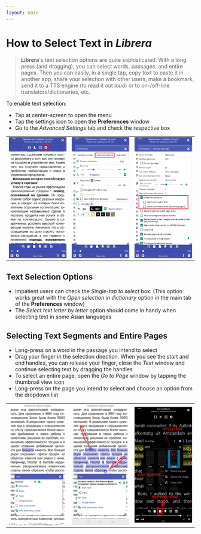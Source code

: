 ```yaml
---
layout: main
---
```


# How to Select Text in _Librera_

> **Librera**'s text selection options are quite sophisticated. With a long press (and dragging), you can select words, passages, and entire pages. Then you can easily, in a single tap, copy text to paste it in another app, share your selection with other users, make a bookmark, send it to a TTS engine (to read it out loud) or to on-/off-line translators/dictionaries, etc.

To enable text selection:
* Tap at center-screen to open the menu
* Tap the settings icon to open the **Preferences** window
* Go to the _Advanced Settings_ tab and check the respective box


||||
|-|-|-|
|![](1.jpg)|![](2.jpg)|![](3.jpg)|

## Text Selection Options
* Impatient users can check the _Single-tap to select_ box. (This option works great with the _Open selection in dictionary_ option in the main tab of the **Preferences** window)
* The _Select text letter by letter_ option should come in handy when selecting text in some Asian languages

## Selecting Text Segments and Entire Pages
* Long-press on a word in the passage you intend to select
* Drag your finger in the selection direction. When you see the start and end handles, you can release your finger, close the _Text_ window and continue selecting text by dragging the handles
* To select an entire page, open the _Go to Page_ window by tapping the thumbnail view icon
* Long-press on the page you intend to select and choose an option from the dropdown list

||||
|-|-|-|
|![](4.jpg)|![](5.jpg)|![](6.jpg)|
